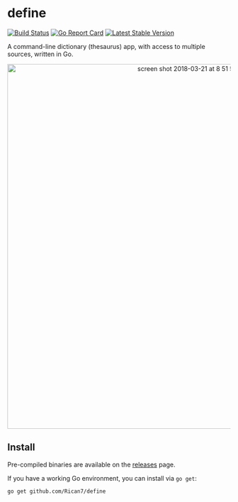 # define

[![Build Status](https://travis-ci.org/Rican7/define.svg?branch=master)](https://travis-ci.org/Rican7/define)
[![Go Report Card](https://goreportcard.com/badge/Rican7/define)](http://goreportcard.com/report/Rican7/define)
[![Latest Stable Version](https://img.shields.io/github/release/Rican7/define.svg?style=flat)](https://github.com/Rican7/define/releases)

A command-line dictionary (thesaurus) app, with access to multiple sources, written in Go.

<p align="center">
    <img width="822" alt="screen shot 2018-03-21 at 8 51 54 pm" src="https://user-images.githubusercontent.com/742384/37749239-b1b2804e-2d4c-11e8-9e20-f14d1431bbaf.png">
</p>


## Install

Pre-compiled binaries are available on the [releases](https://github.com/Rican7/define/releases) page.

If you have a working Go environment, you can install via `go get`:

```shell
go get github.com/Rican7/define
```
